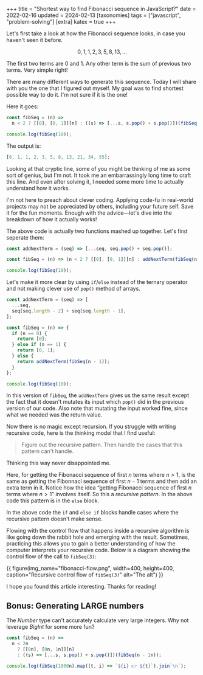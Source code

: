 +++
title = "Shortest way to find Fibonacci sequence in JavaScript?"
date = 2022-02-16
updated = 2024-02-13
[taxonomies]
tags = ["javascript", "problem-solving"]
[extra]
katex = true
+++

Let's first take a look at how the Fibonacci sequence looks, in case you haven't seen it before.

$$
0, 1, 1, 2, 3, 5, 8, 13, \ldots
$$

The first two terms are $0$ and $1$. Any other term is the sum of previous two terms. Very simple right!

There are many different ways to generate this sequence. Today I will share with you the one that I figured out myself. My goal was to find shortest possible way to do it. I'm not sure if it is the one!

Here it goes:

```javascript
const fibSeq = (n) =>
  n < 2 ? [[0], [0, 1]][n] : ((s) => [...s, s.pop() + s.pop()])(fibSeq(n - 1));

console.log(fibSeq(10));
```

The output is:

```javascript
[0, 1, 1, 2, 3, 5, 8, 13, 21, 34, 55];
```

Looking at that cryptic line, some of you might be thinking of me as some sort of genius, but I'm not. It took me an embarrassingly long time to craft this line. And even after solving it, I needed some more time to actually understand how it works.

I'm not here to preach about clever coding. Applying code-fu in real-world projects may not be appreciated by others, including your future self. Save it for the fun moments. Enough with the advice—let's dive into the breakdown of how it actually works!

The above code is actually two functions mashed up together. Let's first seperate them:

```javascript
const addNextTerm = (seq) => [...seq, seq.pop() + seq.pop()];

const fibSeq = (n) => (n < 2 ? [[0], [0, 1]][n] : addNextTerm(fibSeq(n - 1)));

console.log(fibSeq(10));
```

Let's make it more clear by using `if`/`else` instead of the ternary operator and not making clever use of `pop()` method of arrays.

```javascript
const addNextTerm = (seq) => [
  ...seq,
  seq[seq.length - 2] + seq[seq.length - 1],
];

const fibSeq = (n) => {
  if (n == 0) {
    return [0];
  } else if (n == 1) {
    return [0, 1];
  } else {
    return addNextTerm(fibSeq(n - 1));
  }
};

console.log(fibSeq(10));
```

In this version of `fibSeq`, the `addNextTerm` gives us the same result except the fact that it doesn't mutates its input which `pop()` did in the previous version of our code. Also note that mutating the input worked fine, since what we needed was the return value.

Now there is no magic except recursion. If you struggle with writing recursive code, here is the thinking model that I find useful:

> Figure out the recursive pattern. Then handle the cases that this pattern can't handle.

Thinking this way never disappointed me.

Here, for getting the Fibonacci sequence of first $n$ terms where $n \gt 1$, is the same as getting the Fibonnaci sequence of first $n - 1$ terms and then add an extra term in it. Notice how the idea &ldquo;getting Fibonacci sequence of first $n$ terms where $n \gt 1$&rdquo; involves itself. So this a _recursive pattern_. In the above code this pattern is in the `else` block.

In the above code the `if` and `else if` blocks handle cases where the recursive pattern doesn't make sense.

Flowing with the control flow that happens inside a recursive algorithm is like going down the rabbit hole and emerging with the result. Sometimes, practicing this allows you to gain a better understanding of how the computer interprets your recursive code. Below is a diagram showing the control flow of the call to `fibSeq(3)`:

{{ figure(img_name="fibonacci-flow.png", width=400, height=400, caption="Recursive control flow of `fibSeq(3)`" alt="The alt") }}

I hope you found this article interesting. Thanks for reading!

## Bonus: Generating LARGE numbers

The _Number_ type can't accurately calculate very large integers. Why not leverage _BigInt_ for some more fun?

```javascript
const fibSeq = (n) =>
  n < 2n
    ? [[0n], [0n, 1n]][n]
    : ((s) => [...s, s.pop() + s.pop()])(fibSeq(n - 1n));

console.log(fibSeq(1000n).map((t, i) => `${i} 👉 ${t}`).join`\n`);
```
